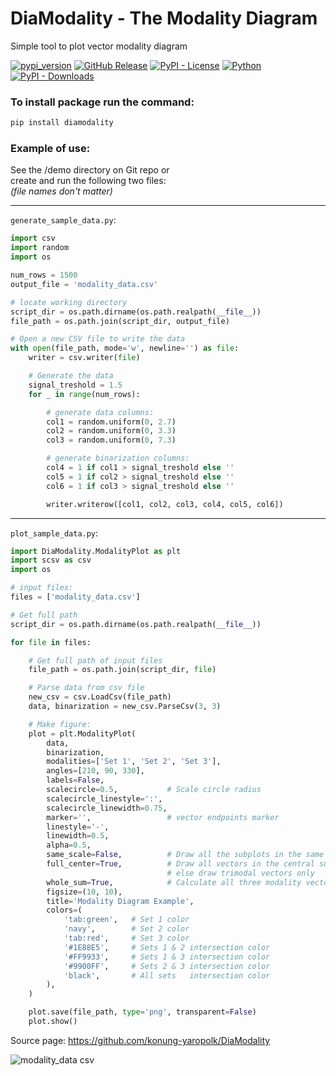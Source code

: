 # DiaModality - The Modality Diagram

Simple tool to plot vector modality diagram  

[![pypi_version](https://img.shields.io/pypi/v/diamodality?label=PyPI&color=green)](https://pypi.org/project/diamodality)
[![GitHub Release](https://img.shields.io/github/v/release/konung-yaropolk/DiaModality?label=GitHub&color=green&link=https%3A%2F%2Fgithub.com%2Fkonung-yaropolk%2FDiaModality)](https://github.com/konung-yaropolk/DiaModality)
[![PyPI - License](https://img.shields.io/pypi/l/diamodality)](https://pypi.org/project/diamodality)
[![Python](https://img.shields.io/badge/Python-v3.10%5E-green?logo=python)](https://pypi.org/project/diamodality)  
[![PyPI - Downloads](https://img.shields.io/pypi/dm/DiaModality?label=PyPI%20stats&color=blue)](https://pypi.org/project/diamodality)



### To install package run the command:
```bash
pip install diamodality
```


### Example of use:
See the /demo directory on Git repo or  
create and run the following two files:  
*(file names don't matter)*

---
``generate_sample_data.py``:
```python
import csv
import random
import os

num_rows = 1500
output_file = 'modality_data.csv'

# locate working directory
script_dir = os.path.dirname(os.path.realpath(__file__))
file_path = os.path.join(script_dir, output_file)

# Open a new CSV file to write the data
with open(file_path, mode='w', newline='') as file:
    writer = csv.writer(file)

    # Generate the data
    signal_treshold = 1.5
    for _ in range(num_rows):

        # generate data columns:
        col1 = random.uniform(0, 2.7)
        col2 = random.uniform(0, 3.3)
        col3 = random.uniform(0, 7.3)

        # generate binarization columns:
        col4 = 1 if col1 > signal_treshold else ''
        col5 = 1 if col2 > signal_treshold else ''
        col6 = 1 if col3 > signal_treshold else ''

        writer.writerow([col1, col2, col3, col4, col5, col6])

```


---
``plot_sample_data.py``:
```python
import DiaModality.ModalityPlot as plt
import scsv as csv
import os

# input files:
files = ['modality_data.csv']

# Get full path
script_dir = os.path.dirname(os.path.realpath(__file__))

for file in files:

    # Get full path of input files
    file_path = os.path.join(script_dir, file)

    # Parse data from csv file
    new_csv = csv.LoadCsv(file_path)
    data, binarization = new_csv.ParseCsv(3, 3)

    # Make figure:
    plot = plt.ModalityPlot(
        data,
        binarization,
        modalities=['Set 1', 'Set 2', 'Set 3'],
        angles=[210, 90, 330],
        labels=False,
        scalecircle=0.5,           # Scale circle radius
        scalecircle_linestyle=':',
        scalecircle_linewidth=0.75,
        marker='',                 # vector endpoints marker
        linestyle='-',
        linewidth=0.5,
        alpha=0.5,
        same_scale=False,          # Draw all the subplots in the same scale
        full_center=True,          # Draw all vectors in the central subplot,
                                   # else draw trimodal vectors only
        whole_sum=True,            # Calculate all three modality vectors despite binarization
        figsize=(10, 10),
        title='Modality Diagram Example',
        colors=(
            'tab:green',   # Set 1 color
            'navy',        # Set 2 color
            'tab:red',     # Set 3 color
            '#1E88E5',     # Sets 1 & 2 intersection color
            '#FF9933',     # Sets 1 & 3 intersection color
            '#9900FF',     # Sets 2 & 3 intersection color
            'black',       # All sets   intersection color
        ),      
    )

    plot.save(file_path, type='png', transparent=False)
    plot.show()
```

Source page: 
https://github.com/konung-yaropolk/DiaModality


![modality_data csv](https://github.com/user-attachments/assets/eb77b4d7-281f-45b0-a5ce-4c2442fc9a75)
